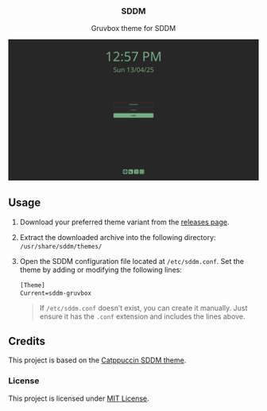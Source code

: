 <div align="center">
  <h3>SDDM</h3>
  <p>Gruvbox theme for SDDM</p>
</div>

<p align="center">
  <img src="assets/gruvbox.png"/>
</p>



## Usage
1. Download your preferred theme variant from the [releases page](https://github.com/he1senbrg/sddm-gruvbox/releases).
2. Extract the downloaded archive into the following directory:  
   `/usr/share/sddm/themes/`
3. Open the SDDM configuration file located at `/etc/sddm.conf`. Set the theme by adding or modifying the following lines:

   ```
   [Theme]
   Current=sddm-gruvbox
   ```



   > If `/etc/sddm.conf` doesn’t exist, you can create it manually. Just ensure it has the `.conf` extension and includes the lines above.


## Credits

This project is based on the [Catppuccin SDDM theme](https://github.com/catppuccin/sddm).


### License
This project is licensed under [MIT License](https://github.com/he1senbrg/sddm-gruvbox/blob/main/LICENSE).